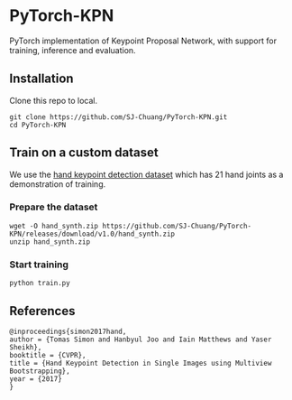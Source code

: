 # PyTorch-KPN
PyTorch implementation of Keypoint Proposal Network, with support for training, inference and evaluation.

## Installation

Clone this repo to local.

```
git clone https://github.com/SJ-Chuang/PyTorch-KPN.git
cd PyTorch-KPN
```

## Train on a custom dataset

We use the [hand keypoint detection dataset](http://domedb.perception.cs.cmu.edu/handdb.html) which has 21 hand joints as a demonstration of training.

### Prepare the dataset

```
wget -O hand_synth.zip https://github.com/SJ-Chuang/PyTorch-KPN/releases/download/v1.0/hand_synth.zip
unzip hand_synth.zip
```

### Start training

```
python train.py
```

## References

```
@inproceedings{simon2017hand,
author = {Tomas Simon and Hanbyul Joo and Iain Matthews and Yaser Sheikh},
booktitle = {CVPR},
title = {Hand Keypoint Detection in Single Images using Multiview Bootstrapping},
year = {2017}
}
```

